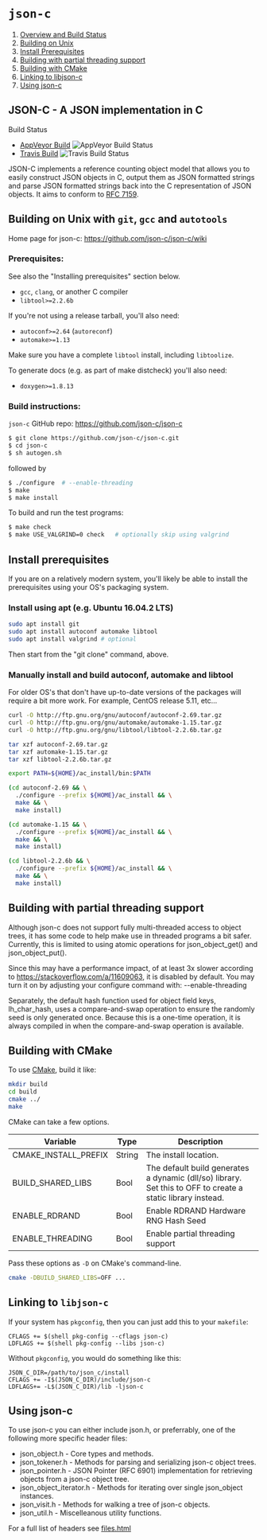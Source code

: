 `json-c`
========

1. [Overview and Build Status](#overview)
2. [Building on Unix](#buildunix)
3. [Install Prerequisites](#installprereq)
4. [Building with partial threading support](#buildthreaded)
5. [Building with CMake](#CMake)
6. [Linking to libjson-c](#linking)
7. [Using json-c](#using)

JSON-C - A JSON implementation in C <a name="overview"></a>
-----------------------------------

Build Status
* [AppVeyor Build](https://ci.appveyor.com/project/hawicz/json-c) ![AppVeyor Build Status](https://ci.appveyor.com/api/projects/status/github/json-c/json-c?branch=master&svg=true)
* [Travis Build](https://travis-ci.org/json-c/json-c) ![Travis Build Status](https://travis-ci.org/json-c/json-c.svg?branch=master)

JSON-C implements a reference counting object model that allows you to easily
construct JSON objects in C, output them as JSON formatted strings and parse
JSON formatted strings back into the C representation of JSON objects.
It aims to conform to [RFC 7159](https://tools.ietf.org/html/rfc7159).


Building on Unix with `git`, `gcc` and `autotools` <a name="buildunix"></a>
--------------------------------------------------

Home page for json-c: https://github.com/json-c/json-c/wiki

### Prerequisites:

See also the "Installing prerequisites" section below.

 - `gcc`, `clang`, or another C compiler
 - `libtool>=2.2.6b`

If you're not using a release tarball, you'll also need:

 - `autoconf>=2.64` (`autoreconf`)
 - `automake>=1.13`

Make sure you have a complete `libtool` install, including `libtoolize`.

To generate docs (e.g. as part of make distcheck) you'll also need:
 - `doxygen>=1.8.13`

### Build instructions:

`json-c` GitHub repo: https://github.com/json-c/json-c

```sh
$ git clone https://github.com/json-c/json-c.git
$ cd json-c
$ sh autogen.sh
```

followed by

```sh
$ ./configure  # --enable-threading
$ make
$ make install
```

To build and run the test programs:

```sh
$ make check
$ make USE_VALGRIND=0 check   # optionally skip using valgrind
```

Install prerequisites <a name="installprereq"></a>
-----------------------

If you are on a relatively modern system, you'll likely be able to install
the prerequisites using your OS's packaging system.

### Install using apt (e.g. Ubuntu 16.04.2 LTS)
```sh
sudo apt install git
sudo apt install autoconf automake libtool
sudo apt install valgrind # optional
```

Then start from the "git clone" command, above.

### Manually install and build autoconf, automake and libtool

For older OS's that don't have up-to-date versions of the packages will
require a bit more work. For example, CentOS release 5.11, etc...

```sh
curl -O http://ftp.gnu.org/gnu/autoconf/autoconf-2.69.tar.gz
curl -O http://ftp.gnu.org/gnu/automake/automake-1.15.tar.gz
curl -O http://ftp.gnu.org/gnu/libtool/libtool-2.2.6b.tar.gz

tar xzf autoconf-2.69.tar.gz
tar xzf automake-1.15.tar.gz
tar xzf libtool-2.2.6b.tar.gz

export PATH=${HOME}/ac_install/bin:$PATH

(cd autoconf-2.69 && \
  ./configure --prefix ${HOME}/ac_install && \
  make && \
  make install)

(cd automake-1.15 && \
  ./configure --prefix ${HOME}/ac_install && \
  make && \
  make install)

(cd libtool-2.2.6b && \
  ./configure --prefix ${HOME}/ac_install && \
  make && \
  make install)
```


Building with partial threading support <a name="buildthreaded"></a>
----------------------------------------

Although json-c does not support fully multi-threaded access to
object trees, it has some code to help make use in threaded programs
a bit safer.  Currently, this is limited to using atomic operations for
json_object_get() and json_object_put().

Since this may have a performance impact, of at least 3x slower
according to https://stackoverflow.com/a/11609063, it is disabled by
default.  You may turn it on by adjusting your configure command with:
   --enable-threading

Separately, the default hash function used for object field keys,
lh_char_hash, uses a compare-and-swap operation to ensure the randomly
seed is only generated once.  Because this is a one-time operation, it
is always compiled in when the compare-and-swap operation is available.

Building with CMake <a name="CMake"></a>
--------------------

To use [CMake](https://cmake.org/cmake-tutorial/), build it like:

```sh
mkdir build
cd build
cmake ../
make
```

CMake can take a few options.

Variable             | Type   | Description
---------------------|--------|--------------
CMAKE_INSTALL_PREFIX | String | The install location.
BUILD_SHARED_LIBS    | Bool   | The default build generates a dynamic (dll/so) library.  Set this to OFF to create a static library instead.
ENABLE_RDRAND        | Bool   | Enable RDRAND Hardware RNG Hash Seed
ENABLE_THREADING     | Bool   | Enable partial threading support

Pass these options as `-D` on CMake's command-line.

```sh
cmake -DBUILD_SHARED_LIBS=OFF ...
```

Linking to `libjson-c` <a name="linking">
----------------------

If your system has `pkgconfig`,
then you can just add this to your `makefile`:

```make
CFLAGS += $(shell pkg-config --cflags json-c)
LDFLAGS += $(shell pkg-config --libs json-c)
```

Without `pkgconfig`, you would do something like this:

```make
JSON_C_DIR=/path/to/json_c/install
CFLAGS += -I$(JSON_C_DIR)/include/json-c
LDFLAGS+= -L$(JSON_C_DIR)/lib -ljson-c
```


Using json-c <a name="using">
------------

To use json-c you can either include json.h, or preferrably, one of the
following more specific header files:

* json_object.h  - Core types and methods.
* json_tokener.h - Methods for parsing and serializing json-c object trees.
* json_pointer.h - JSON Pointer (RFC 6901) implementation for retrieving
                   objects from a json-c object tree.
* json_object_iterator.h - Methods for iterating over single json_object instances.
* json_visit.h   - Methods for walking a tree of json-c objects.
* json_util.h    - Miscelleanous utility functions.

For a full list of headers see [files.html](http://json-c.github.io/json-c/json-c-0.13.1/doc/html/files.html)

